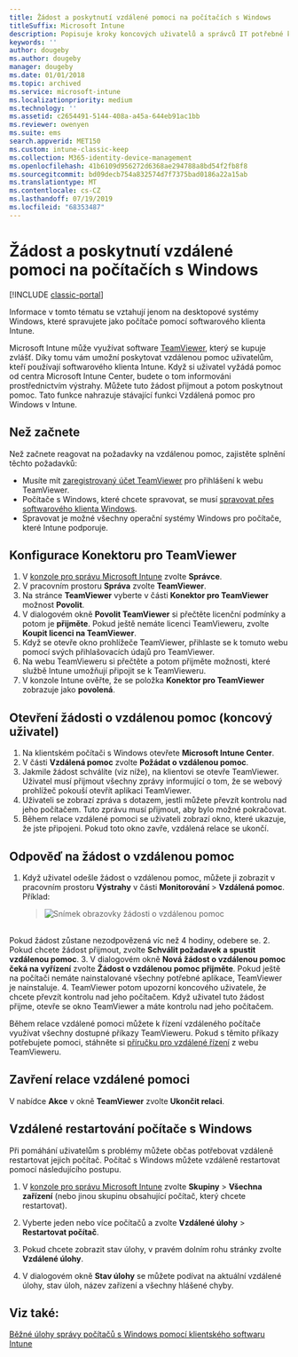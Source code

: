 ```yaml
---
title: Žádost a poskytnutí vzdálené pomoci na počítačích s Windows
titleSuffix: Microsoft Intune
description: Popisuje kroky koncových uživatelů a správců IT potřebné k poskytnutí vzdálené pomoci na počítačích s Windows, které se spravují jako počítače, a kroky potřebné k vzdálenému spuštění počítače.
keywords: ''
author: dougeby
ms.author: dougeby
manager: dougeby
ms.date: 01/01/2018
ms.topic: archived
ms.service: microsoft-intune
ms.localizationpriority: medium
ms.technology: ''
ms.assetid: c2654491-5144-408a-a45a-644eb91ac1bb
ms.reviewer: owenyen
ms.suite: ems
search.appverid: MET150
ms.custom: intune-classic-keep
ms.collection: M365-identity-device-management
ms.openlocfilehash: 41b6109d956272d6368ae294788a8bd54f2fb8f8
ms.sourcegitcommit: bd09decb754a832574d7f7375bad0186a22a15ab
ms.translationtype: MT
ms.contentlocale: cs-CZ
ms.lasthandoff: 07/19/2019
ms.locfileid: "68353487"
---
```

# <a name="request-and-provide-remote-assistance-for-windows-pcs"></a>Žádost a poskytnutí vzdálené pomoci na počítačích s Windows

[!INCLUDE [classic-portal](includes/classic-portal.md)]

Informace v tomto tématu se vztahují jenom na desktopové systémy Windows, které spravujete jako počítače pomocí softwarového klienta Intune.

Microsoft Intune může využívat software [TeamViewer](https://www.teamviewer.com), který se kupuje zvlášť. Díky tomu vám umožní poskytovat vzdálenou pomoc uživatelům, kteří používají softwarového klienta Intune. Když si uživatel vyžádá pomoc od centra Microsoft Intune Center, budete o tom informováni prostřednictvím výstrahy. Můžete tuto žádost přijmout a potom poskytnout pomoc. Tato funkce nahrazuje stávající funkci Vzdálená pomoc pro Windows v Intune.


## <a name="before-you-start"></a>Než začnete

Než začnete reagovat na požadavky na vzdálenou pomoc, zajistěte splnění těchto požadavků:

- Musíte mít [zaregistrovaný účet TeamViewer](https://login.teamviewer.com/LogOn#register) pro přihlášení k webu TeamViewer.
- Počítače s Windows, které chcete spravovat, se musí [spravovat přes softwarového klienta Windows](manage-windows-pcs-with-microsoft-intune.md).
- Spravovat je možné všechny operační systémy Windows pro počítače, které Intune podporuje.

## <a name="configure-the-teamviewer-connector"></a>Konfigurace Konektoru pro TeamViewer

1. V [konzole pro správu Microsoft Intune](https://manage.microsoft.com) zvolte **Správce**.
2. V pracovním prostoru **Správa** zvolte **TeamViewer**.
3. Na stránce **TeamViewer** vyberte v části **Konektor pro TeamViewer** možnost **Povolit**.
4. V dialogovém okně **Povolit TeamViewer** si přečtěte licenční podmínky a potom je **přijměte**. Pokud ještě nemáte licenci TeamVieweru, zvolte **Koupit licenci na TeamViewer**.
5. Když se otevře okno prohlížeče TeamViewer, přihlaste se k tomuto webu pomocí svých přihlašovacích údajů pro TeamViewer.
6. Na webu TeamVieweru si přečtěte a potom přijměte možnosti, které službě Intune umožňují připojit se k TeamVieweru.
7. V konzole Intune ověřte, že se položka **Konektor pro TeamViewer** zobrazuje jako **povolená**.


## <a name="open-a-remote-assistance-request-end-user"></a>Otevření žádosti o vzdálenou pomoc (koncový uživatel)

1. Na klientském počítači s Windows otevřete **Microsoft Intune Center**.
2. V části **Vzdálená pomoc** zvolte **Požádat o vzdálenou pomoc**.
3. Jakmile žádost schválíte (viz níže), na klientovi se otevře TeamViewer. Uživatel musí přijmout všechny zprávy informující o tom, že se webový prohlížeč pokouší otevřít aplikaci TeamViewer.
4. Uživateli se zobrazí zpráva s dotazem, jestli můžete převzít kontrolu nad jeho počítačem. Tuto zprávu musí přijmout, aby bylo možné pokračovat.
5. Během relace vzdálené pomoci se uživateli zobrazí okno, které ukazuje, že jste připojeni. Pokud toto okno zavře, vzdálená relace se ukončí.

## <a name="respond-to-a-remote-assistance-request"></a>Odpověď na žádost o vzdálenou pomoc

1. Když uživatel odešle žádost o vzdálenou pomoc, můžete ji zobrazit v pracovním prostoru **Výstrahy** v části **Monitorování** > **Vzdálená pomoc**. Příklad:
   > ![Snímek obrazovky žádosti o vzdálenou pomoc](/intune/media/team-viewer.png)

<br>Pokud žádost zůstane nezodpovězená víc než 4 hodiny, odebere se.
2. Pokud chcete žádost přijmout, zvolte **Schválit požadavek a spustit vzdálenou pomoc**.
3. V dialogovém okně **Nová žádost o vzdálenou pomoc čeká na vyřízení** zvolte **Žádost o vzdálenou pomoc přijměte**. Pokud ještě na počítači nemáte nainstalované všechny potřebné aplikace, TeamViewer je nainstaluje.
4. TeamViewer potom upozorní koncového uživatele, že chcete převzít kontrolu nad jeho počítačem. Když uživatel tuto žádost přijme, otevře se okno TeamViewer a máte kontrolu nad jeho počítačem.

Během relace vzdálené pomoci můžete k řízení vzdáleného počítače využívat všechny dostupné příkazy TeamVieweru. Pokud s těmito příkazy potřebujete pomoci, stáhněte si [příručku pro vzdálené řízení](http://www.teamviewer.com/en/support/documents/) z webu TeamVieweru.

## <a name="close-the-remote-assistance-session"></a>Zavření relace vzdálené pomoci

V nabídce **Akce** v okně **TeamViewer** zvolte **Ukončit relaci**.

## <a name="remotely-restart-a-windows-pc"></a>Vzdálené restartování počítače s Windows
Při pomáhání uživatelům s problémy můžete občas potřebovat vzdáleně restartovat jejich počítač. Počítač s Windows můžete vzdáleně restartovat pomocí následujícího postupu.

1. V [konzole pro správu Microsoft Intune](https://manage.microsoft.com/) zvolte **Skupiny** &gt; **Všechna zařízení** (nebo jinou skupinu obsahující počítač, který chcete restartovat).

2. Vyberte jeden nebo více počítačů a zvolte **Vzdálené úlohy** &gt; **Restartovat počítač**.

3. Pokud chcete zobrazit stav úlohy, v pravém dolním rohu stránky zvolte **Vzdálené úlohy**.

4. V dialogovém okně **Stav úlohy** se můžete podívat na aktuální vzdálené úlohy, stav úloh, název zařízení a všechny hlášené chyby.

## <a name="see-also"></a>Viz také:

[Běžné úlohy správy počítačů s Windows pomocí klientského softwaru Intune](common-windows-pc-management-tasks-with-the-microsoft-intune-computer-client.md)

